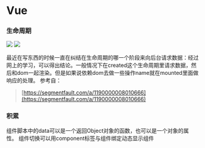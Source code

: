 # Vue
### 生命周期  
![](https://segmentfault.com/img/bVEo3w?w=1200&h=2800)
![](https://segmentfault.com/img/bVEs9x?w=847&h=572)


最近在写东西的时候一直在纠结在生命周期的哪一个阶段来向后台请求数据：经过网上的学习，可以得出结论。一般情况下在created这个生命周期里请求数据，然后和dom一起渲染。但是如果说依赖dom去做一些操作name就在mounted里面做响应的处理。
参考自：
> [https://segmentfault.com/a/1190000008010666](https://segmentfault.com/a/1190000008010666)

### 积累
组件脚本中的data可以是一个返回Object对象的函数，也可以是一个对象的属性。
组件切换可以用component标签与组件绑定动态显示组件
